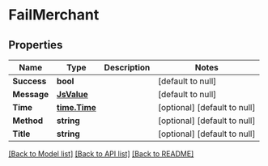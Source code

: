 # FailMerchant

## Properties
Name | Type | Description | Notes
------------ | ------------- | ------------- | -------------
**Success** | **bool** |  | [default to null]
**Message** | [**JsValue**](JsValue.md) |  | [default to null]
**Time** | [**time.Time**](time.Time.md) |  | [optional] [default to null]
**Method** | **string** |  | [optional] [default to null]
**Title** | **string** |  | [optional] [default to null]

[[Back to Model list]](../README.md#documentation-for-models) [[Back to API list]](../README.md#documentation-for-api-endpoints) [[Back to README]](../README.md)


